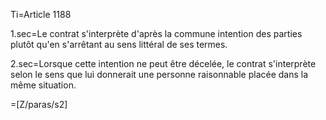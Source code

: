 Ti=Article 1188

1.sec=Le contrat s'interprète d'après la commune intention des parties plutôt qu'en s'arrêtant au sens littéral de ses termes.

2.sec=Lorsque cette intention ne peut être décelée, le contrat s'interprète selon le sens que lui donnerait une personne raisonnable placée dans la même situation.

=[Z/paras/s2]